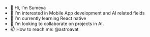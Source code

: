 - 👋 Hi, I’m Sumeya
- 👀 I’m interested in Mobile App development and AI related fields
- 🌱 I’m currently learning React native
- 💞️ I’m looking to collaborate on projects in AI.
- 📫 How to reach me: @astroavat

<!---
Ajwa2/Ajwa2 is a ✨ special ✨ repository because its `README.md` (this file) appears on your GitHub profile.
You can click the Preview link to take a look at your changes.
--->
